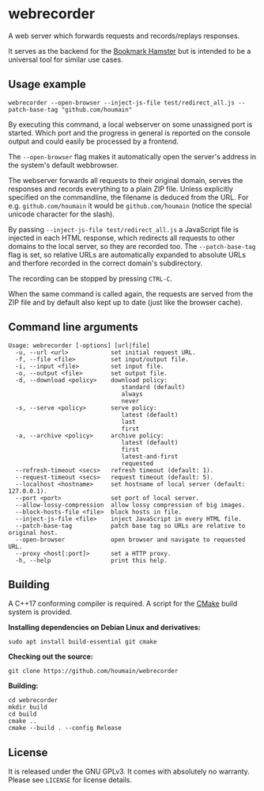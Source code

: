 webrecorder
===========
A web server which forwards requests and records/replays responses.

It serves as the backend for the [Bookmark Hamster](https://github.com/houmain/hamster) but is intended to be a universal tool for similar use cases.

Usage example
-------------
```
webrecorder --open-browser --inject-js-file test/redirect_all.js --patch-base-tag "github.com/houmain"
```
By executing this command, a local webserver on some unassigned port is started. Which port and the progress in general is reported on the console output and could easily be processed by a frontend.

The `--open-browser` flag makes it automatically open the server's address in the system's default webbrowser.

The webserver forwards all requests to their original domain, serves the responses and records everything to a plain ZIP file. Unless explicitly specified on the commandline, the filename is deduced from the URL. For e.g. `github.com/houmain` it would be `github.com╱houmain` (notice the special unicode character for the slash).

By passing `--inject-js-file test/redirect_all.js` a JavaScript file is injected in each HTML response, which redirects all requests to other domains to the local server, so they are recorded too.
The `--patch-base-tag` flag is set, so relative URLs are automatically expanded to absolute URLs and therfore recorded in the correct domain's subdirectory.

The recording can be stopped by pressing `CTRL-C`.

When the same command is called again, the requests are served from the ZIP file and by default also kept up to date (just like the browser cache).

Command line arguments
----------------------

    Usage: webrecorder [-options] [url|file]
      -u, --url <url>            set initial request URL.
      -f, --file <file>          set input/output file.
      -i, --input <file>         set input file.
      -o, --output <file>        set output file.
      -d, --download <policy>    download policy:
                                    standard (default)
                                    always
                                    never
      -s, --serve <policy>       serve policy:
                                    latest (default)
                                    last
                                    first
      -a, --archive <policy>     archive policy:
                                    latest (default)
                                    first
                                    latest-and-first
                                    requested
      --refresh-timeout <secs>   refresh timeout (default: 1).
      --request-timeout <secs>   request timeout (default: 5).
      --localhost <hostname>     set hostname of local server (default: 127.0.0.1).
      --port <port>              set port of local server.
      --allow-lossy-compression  allow lossy compression of big images.
      --block-hosts-file <file>  block hosts in file.
      --inject-js-file <file>    inject JavaScript in every HTML file.
      --patch-base-tag           patch base tag so URLs are relative to original host.
      --open-browser             open browser and navigate to requested URL.
      --proxy <host[:port]>      set a HTTP proxy.
      -h, --help                 print this help.

Building
--------

A C++17 conforming compiler is required. A script for the
[CMake](https://cmake.org) build system is provided.

**Installing dependencies on Debian Linux and derivatives:**
```
sudo apt install build-essential git cmake
```

**Checking out the source:**
```
git clone https://github.com/houmain/webrecorder
```

**Building:**
```
cd webrecorder
mkdir build
cd build
cmake ..
cmake --build . --config Release
```

License
-------

It is released under the GNU GPLv3. It comes with absolutely no warranty. Please see `LICENSE` for license details.
